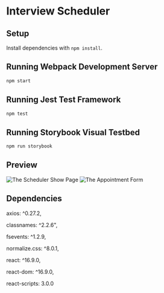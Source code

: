 # Interview Scheduler

## Setup

Install dependencies with `npm install`.

## Running Webpack Development Server

```sh
npm start
```

## Running Jest Test Framework

```sh
npm test
```

## Running Storybook Visual Testbed

```sh
npm run storybook
```
## Preview
![The Scheduler Show Page](link)
![The Appointment Form](link)




## Dependencies
axios: ^0.27.2,

classnames: ^2.2.6",

fsevents: ^1.2.9,

normalize.css: ^8.0.1,

react: ^16.9.0,

react-dom: ^16.9.0,

react-scripts: 3.0.0